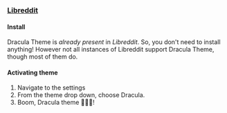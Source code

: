 ### [Libreddit](https://libreddit.net/)

#### Install

Dracula Theme is _already present_ in _Libreddit_. So, you don't need to install anything! However not all instances of Libreddit support Dracula Theme, though most of them do.

#### Activating theme

1. Navigate to the settings
2. From the theme drop down, choose Dracula.
3. Boom, Dracula theme 🧛🏻‍♂️!
